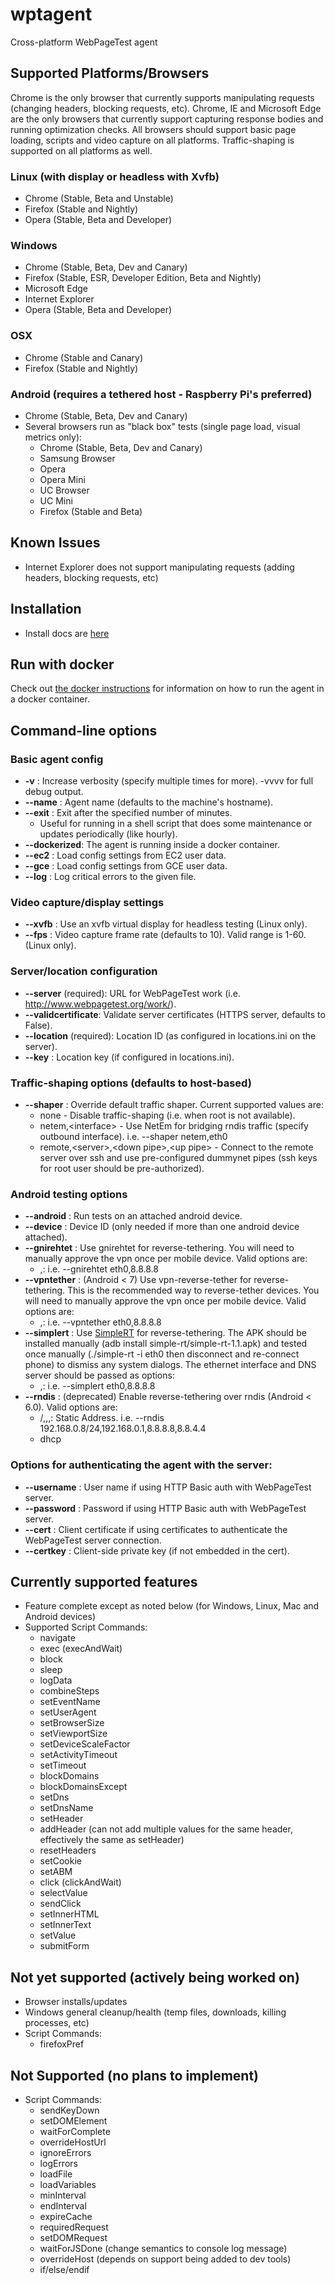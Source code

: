 # wptagent

Cross-platform WebPageTest agent

## Supported Platforms/Browsers
Chrome is the only browser that currently supports manipulating requests (changing headers, blocking requests, etc).  Chrome, IE and Microsoft Edge are the only browsers that currently support capturing response bodies and running optimization checks.  All browsers should support basic page loading, scripts and video capture on all platforms.  Traffic-shaping is supported on all platforms as well.

### Linux (with display or headless with Xvfb)
* Chrome (Stable, Beta and Unstable)
* Firefox (Stable and Nightly)
* Opera (Stable, Beta and Developer)

### Windows
* Chrome (Stable, Beta, Dev and Canary)
* Firefox (Stable, ESR, Developer Edition, Beta and Nightly)
* Microsoft Edge
* Internet Explorer
* Opera (Stable, Beta and Developer)

### OSX
* Chrome (Stable and Canary)
* Firefox (Stable and Nightly)

### Android (requires a tethered host - Raspberry Pi's preferred)
* Chrome (Stable, Beta, Dev and Canary)
* Several browsers run as "black box" tests (single page load, visual metrics only):
    * Chrome (Stable, Beta, Dev and Canary)
    * Samsung Browser
    * Opera
    * Opera Mini
    * UC Browser
    * UC Mini
    * Firefox (Stable and Beta)

## Known Issues
* Internet Explorer does not support manipulating requests (adding headers, blocking requests, etc)

## Installation
* Install docs are [here](docs/install.md)

## Run with docker
Check out [the docker instructions](docs/docker.md) for information on how to
run the agent in a docker container.

## Command-line options
### Basic agent config
* **-v** : Increase verbosity (specify multiple times for more). -vvvv for full debug output.
* **--name** : Agent name (defaults to the machine's hostname).
* **--exit** : Exit after the specified number of minutes.
    * Useful for running in a shell script that does some maintenance or updates periodically (like hourly).
* **--dockerized**: The agent is running inside a docker container.
* **--ec2** : Load config settings from EC2 user data.
* **--gce** : Load config settings from GCE user data.
* **--log** : Log critical errors to the given file.

### Video capture/display settings
* **--xvfb** : Use an xvfb virtual display for headless testing (Linux only).
* **--fps** : Video capture frame rate (defaults to 10). Valid range is 1-60. (Linux only).

### Server/location configuration
* **--server** (required): URL for WebPageTest work (i.e. http://www.webpagetest.org/work/).
* **--validcertificate**: Validate server certificates (HTTPS server, defaults to False).
* **--location** (required): Location ID (as configured in locations.ini on the server).
* **--key** : Location key (if configured in locations.ini).

### Traffic-shaping options (defaults to host-based)
* **--shaper** : Override default traffic shaper. Current supported values are:
    * none - Disable traffic-shaping (i.e. when root is not available).
    * netem,\<interface\> - Use NetEm for bridging rndis traffic (specify outbound interface).  i.e. --shaper netem,eth0
    * remote,\<server\>,\<down pipe\>,\<up pipe\> - Connect to the remote server over ssh and use pre-configured dummynet pipes (ssh keys for root user should be pre-authorized).

### Android testing options
* **--android** : Run tests on an attached android device.
* **--device** : Device ID (only needed if more than one android device attached).
* **--gnirehtet** : Use gnirehtet for reverse-tethering. You will need to manually approve the vpn once per mobile device. Valid options are:
    * <external interface>,<dns>: i.e. --gnirehtet eth0,8.8.8.8
* **--vpntether** : (Android < 7) Use vpn-reverse-tether for reverse-tethering. This is the recommended way to reverse-tether devices. You will need to manually approve the vpn once per mobile device. Valid options are:
    * <external interface>,<dns>: i.e. --vpntether eth0,8.8.8.8
* **--simplert** : Use [SimpleRT](https://github.com/vvviperrr/SimpleRT) for reverse-tethering.  The APK should be installed manually (adb install simple-rt/simple-rt-1.1.apk) and tested once manually (./simple-rt -i eth0 then disconnect and re-connect phone) to dismiss any system dialogs.  The ethernet interface and DNS server should be passed as options:
    * <interface>,<dns1>: i.e. --simplert eth0,8.8.8.8
* **--rndis** : (deprecated) Enable reverse-tethering over rndis (Android < 6.0).  Valid options are:
    * <ip>/<network>,<gateway>,<dns1>,<dns2>: Static Address.  i.e. --rndis 192.168.0.8/24,192.168.0.1,8.8.8.8,8.8.4.4
    * dhcp

### Options for authenticating the agent with the server:
* **--username** : User name if using HTTP Basic auth with WebPageTest server.
* **--password** : Password if using HTTP Basic auth with WebPageTest server.
* **--cert** : Client certificate if using certificates to authenticate the WebPageTest server connection.
* **--certkey** : Client-side private key (if not embedded in the cert).

## Currently supported features
* Feature complete except as noted below (for Windows, Linux, Mac and Android devices)
* Supported Script Commands:
    * navigate
    * exec (execAndWait)
    * block
    * sleep
    * logData
    * combineSteps
    * setEventName
    * setUserAgent
    * setBrowserSize
    * setViewportSize
    * setDeviceScaleFactor
    * setActivityTimeout
    * setTimeout
    * blockDomains
    * blockDomainsExcept
    * setDns
    * setDnsName
    * setHeader
    * addHeader (can not add multiple values for the same header, effectively the same as setHeader)
    * resetHeaders
    * setCookie
    * setABM
    * click (clickAndWait)
    * selectValue
    * sendClick
    * setInnerHTML
    * setInnerText
    * setValue
    * submitForm

## Not yet supported (actively being worked on)
* Browser installs/updates
* Windows general cleanup/health (temp files, downloads, killing processes, etc)
* Script Commands:
    * firefoxPref

## Not Supported (no plans to implement)
* Script Commands:
    * sendKeyDown
    * setDOMElement
    * waitForComplete
    * overrideHostUrl
    * ignoreErrors
    * logErrors
    * loadFile
    * loadVariables
    * minInterval
    * endInterval
    * expireCache
    * requiredRequest
    * setDOMRequest
    * waitForJSDone (change semantics to console log message)
    * overrideHost (depends on support being added to dev tools)
    * if/else/endif
